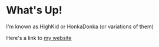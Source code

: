 # What's Up!

I'm known as HighKid or HonkaDonka (or variations of them)

Here's a link to [my website](honkadonka.tech/)
